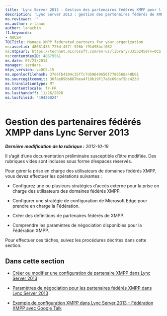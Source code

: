 ```yaml
---
title: 'Lync Server 2013 : Gestion des partenaires fédérés XMPP pour l’organisation'
description: 'Lync Server 2013 : gestion des partenaires fédérés de XMPP pour votre organisation.'
ms.reviewer: ''
ms.author: v-lanac
author: lanachin
f1.keywords:
- NOCSH
TOCTitle: Manage XMPP federated partners for your organization
ms:assetid: 48681433-725d-457f-926b-f91d95bcf082
ms:mtpsurl: https://technet.microsoft.com/en-us/library/JJ552450(v=OCS.15)
ms:contentKeyID: 48679561
ms.date: 07/23/2014
manager: serdars
mtps_version: v=OCS.15
ms.openlocfilehash: 37d6fb4104c35ffc7db9649656f7786568a48b61
ms.sourcegitcommit: 36fee89bb887bea4f18b19f17a8c69daf5bc423d
ms.translationtype: MT
ms.contentlocale: fr-FR
ms.lasthandoff: 11/26/2020
ms.locfileid: "49426024"
---
```

# <a name="manage-xmpp-federated-partners-in-lync-server-2013"></a>Gestion des partenaires fédérés XMPP dans Lync Server 2013

<div data-xmlns="http://www.w3.org/1999/xhtml">

<div class="topic" data-xmlns="http://www.w3.org/1999/xhtml" data-msxsl="urn:schemas-microsoft-com:xslt" data-cs="https://msdn.microsoft.com/">

<div data-asp="https://msdn2.microsoft.com/asp">



</div>

<div id="mainSection">

<div id="mainBody">

<span> </span>

_**Dernière modification de la rubrique :** 2012-10-19_

Il s’agit d’une documentation préliminaire susceptible d’être modifiée. Des rubriques vides sont incluses sous forme d’espaces réservés.

Pour gérer la prise en charge des utilisateurs de domaines fédérés XMPP, vous devez effectuer les opérations suivantes :

  - Configurez une ou plusieurs stratégies d’accès externe pour la prise en charge des utilisateurs des domaines fédérés XMPP.

  - Configurer une stratégie de configuration de Microsoft Edge pour prendre en charge la Fédération.

  - Créer des définitions de partenaires fédérés de XMPP.

  - Comprendre les paramètres de négociation disponibles pour la Fédération XMPP.

Pour effectuer ces tâches, suivez les procédures décrites dans cette section.

<div>

## <a name="in-this-section"></a>Dans cette section

  - [Créer ou modifier une configuration de partenaire XMPP dans Lync Server 2013](lync-server-2013-create-or-edit-xmpp-partner-configuration.md)

  - [Paramètres de négociation pour les partenaires fédérés XMPP dans Lync Server 2013](lync-server-2013-negotiation-settings-for-xmpp-federated-partners.md)

  - [Exemple de configuration XMPP dans Lync Server 2013 – Fédération XMPP avec Google Talk](lync-server-2013-example-xmpp-configuration-–-xmpp-federation-with-google-talk.md)

</div>

</div>

<span> </span>

</div>

</div>

</div>

